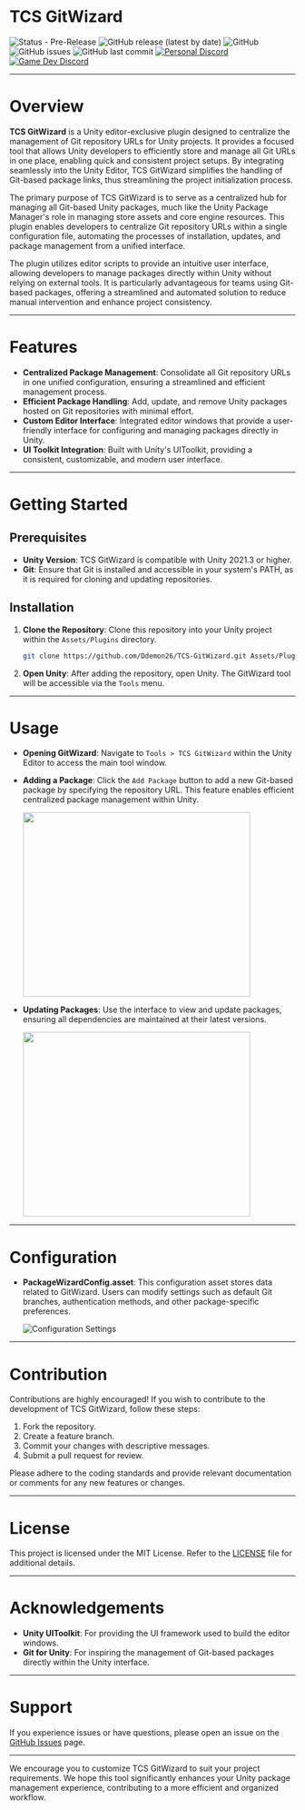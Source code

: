 # TCS GitWizard

![Status - Pre-Release](https://img.shields.io/badge/Status-Pre--Release-FFFF00) ![GitHub release (latest by date)](https://img.shields.io/github/v/release/Ddemon26/TCS-GitWizard) ![GitHub](https://img.shields.io/github/license/Ddemon26/TCS-GitWizard) ![GitHub issues](https://img.shields.io/github/issues/Ddemon26/TCS-GitWizard) ![GitHub last commit](https://img.shields.io/github/last-commit/Ddemon26/TCS-GitWizard) [![Personal Discord](https://img.shields.io/discord/knwtcq3N2a?label=Personal%20Discord&logo=discord)](https://discord.gg/knwtcq3N2a) [![Game Dev Discord](https://img.shields.io/discord/3NMF6PwuT2?label=Game%20Dev%20Discord&logo=discord)](https://discord.gg/3NMF6PwuT2)

---

# Overview

**TCS GitWizard** is a Unity editor-exclusive plugin designed to centralize the management of Git repository URLs for Unity projects. It provides a focused tool that allows Unity developers to efficiently store and manage all Git URLs in one place, enabling quick and consistent project setups. By integrating seamlessly into the Unity Editor, TCS GitWizard simplifies the handling of Git-based package links, thus streamlining the project initialization process.

The primary purpose of TCS GitWizard is to serve as a centralized hub for managing all Git-based Unity packages, much like the Unity Package Manager's role in managing store assets and core engine resources. This plugin enables developers to centralize Git repository URLs within a single configuration file, automating the processes of installation, updates, and package management from a unified interface.

The plugin utilizes editor scripts to provide an intuitive user interface, allowing developers to manage packages directly within Unity without relying on external tools. It is particularly advantageous for teams using Git-based packages, offering a streamlined and automated solution to reduce manual intervention and enhance project consistency.

---

# Features

- **Centralized Package Management**: Consolidate all Git repository URLs in one unified configuration, ensuring a streamlined and efficient management process.
- **Efficient Package Handling**: Add, update, and remove Unity packages hosted on Git repositories with minimal effort.
- **Custom Editor Interface**: Integrated editor windows that provide a user-friendly interface for configuring and managing packages directly in Unity.
- **UI Toolkit Integration**: Built with Unity's UIToolkit, providing a consistent, customizable, and modern user interface.

---

# Getting Started

## Prerequisites

- **Unity Version**: TCS GitWizard is compatible with Unity 2021.3 or higher.
- **Git**: Ensure that Git is installed and accessible in your system's PATH, as it is required for cloning and updating repositories.

## Installation

1. **Clone the Repository**: Clone this repository into your Unity project within the `Assets/Plugins` directory.
   ```bash
   git clone https://github.com/Ddemon26/TCS-GitWizard.git Assets/Plugins/TCS-GitWizard
   ```
2. **Open Unity**: After adding the repository, open Unity. The GitWizard tool will be accessible via the `Tools` menu.

---

# Usage

- **Opening GitWizard**: Navigate to `Tools > TCS GitWizard` within the Unity Editor to access the main tool window.

- **Adding a Package**: Click the `Add Package` button to add a new Git-based package by specifying the repository URL. This feature enables efficient centralized package management within Unity.

     <img src="https://cdn.discordapp.com/attachments/1294049442248523877/1294541686323810367/image.png?ex=670b6365&is=670a11e5&hm=ac52f8267d3cc5fc1f475f4f0a3f5fabc7b05a65cba8ae868bca0b105e656c8e&" width="400" height="325">

- **Updating Packages**: Use the interface to view and update packages, ensuring all dependencies are maintained at their latest versions.

     <img src="https://cdn.discordapp.com/attachments/1294216396770906154/1294555490113687615/image.png?ex=670b7040&is=670a1ec0&hm=c3108c065a4f0ba70d5c387378db6469d551340892aeec0bb78101a0d366068f&" width="400" height="325">

---

# Configuration

- **PackageWizardConfig.asset**: This configuration asset stores data related to GitWizard. Users can modify settings such as default Git branches, authentication methods, and other package-specific preferences.

  ![Configuration Settings](path/to/configuration_settings.png)

---

# Contribution

Contributions are highly encouraged! If you wish to contribute to the development of TCS GitWizard, follow these steps:

1. Fork the repository.
2. Create a feature branch.
3. Commit your changes with descriptive messages.
4. Submit a pull request for review.

Please adhere to the coding standards and provide relevant documentation or comments for any new features or changes.

---

# License

This project is licensed under the MIT License. Refer to the [LICENSE](LICENSE) file for additional details.

---

# Acknowledgements

- **Unity UIToolkit**: For providing the UI framework used to build the editor windows.
- **Git for Unity**: For inspiring the management of Git-based packages directly within the Unity interface.

---

# Support

If you experience issues or have questions, please open an issue on the [GitHub Issues](https://github.com/Ddemon26/TCS-GitWizard/issues) page.

---

We encourage you to customize TCS GitWizard to suit your project requirements. We hope this tool significantly enhances your Unity package management experience, contributing to a more efficient and organized workflow.
